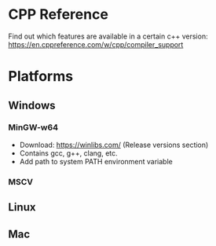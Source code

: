 # CPP Reference
Find out which features are available in a certain c++ version: https://en.cppreference.com/w/cpp/compiler_support
# Platforms 
## Windows
### MinGW-w64
- Download: https://winlibs.com/ (Release versions section)
- Contains gcc, g++, clang, etc.
- Add path to system PATH environment variable
### MSCV
## Linux
## Mac